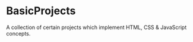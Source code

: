 # BasicProjects
A collection of certain projects which implement HTML, CSS &amp; JavaScript concepts.
